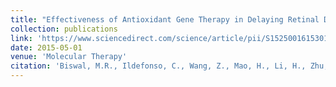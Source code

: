 ```yaml
---
title: "Effectiveness of Antioxidant Gene Therapy in Delaying Retinal Degeneration"
collection: publications
link: 'https://www.sciencedirect.com/science/article/pii/S1525001615301567'
date: 2015-05-01
venue: 'Molecular Therapy'
citation: 'Biswal, M.R., Ildefonso, C., Wang, Z., Mao, H., Li, H., Zhu, P., Quinones, G., & Lewin, A.S. (2015). Effectiveness of Antioxidant Gene Therapy in Delaying Retinal Degeneration. Molecular Therapy, 23, S156.'
---
```

